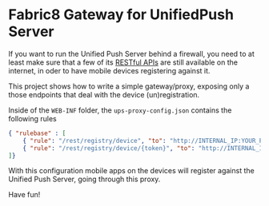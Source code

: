 Fabric8 Gateway for UnifiedPush Server
======================================

If you want to run the Unified Push Server behind a firewall, you need to at least make sure that a few of its [RESTful APIs](http://aerogear.org/docs/specs/aerogear-unifiedpush-rest/overview-index.html) are still available on the internet, in oder to have mobile devices registering against it.

This project shows how to write a simple gateway/proxy, exposing only a those endpoints that deal with the device (un)registration.

Inside of the `WEB-INF` folder, the `ups-proxy-config.json` contains the following rules
```json
{ "rulebase" : [
    { "rule": "/rest/registry/device", "to": "http://INTERNAL_IP:YOUR_PORT/ag-push/rest/registry/device"},
    { "rule": "/rest/registry/device/{token}", "to": "http://INTERNAL_IP:YOUR_PORT/ag-push/rest/registry/device/{token}"}
]}
```

With this configuration mobile apps on the devices will register against the Unified Push Server, going through this proxy.

Have fun!
